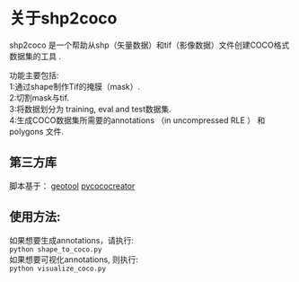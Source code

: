# 关于shp2coco
shp2coco 是一个帮助从shp（矢量数据）和tif（影像数据）文件创建COCO格式数据集的工具 . <br>

功能主要包括:<br>
1:通过shape制作Tif的掩膜（mask）.<br>
2:切割mask与tif.<br>
3:将数据划分为 training, eval and test数据集.<br>
4:生成COCO数据集所需要的annotations （in uncompressed RLE ） 和 polygons 文件.<br>

## 第三方库
脚本基于： 
[geotool](https://github.com/Kindron/geotool) 
[pycococreator](https://github.com/waspinator/pycococreator)

## 使用方法:
如果想要生成annotations，请执行:<br>
`python shape_to_coco.py`<br>
如果想要可视化annotations, 则执行:<br>
`python visualize_coco.py`<br>
